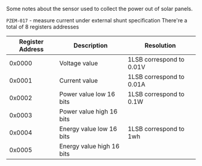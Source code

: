 Some notes about the sensor used to collect the power out of solar panels.

`PZEM-017` - measure current under external shunt specification
There're a total of 8 registers addresses

| Register Address | Description | Resolution
| --- | --- | --- |
| 0x0000 | Voltage value | 1LSB correspond to 0.01V
| 0x0001 | Current value | 1LSB correspond to 0.01A
| 0x0002 | Power value low 16 bits | 1LSB correspond to 0.1W
| 0x0003 | Power value high 16 bits | 
| 0x0004 | Energy value low 16 bits | 1LSB correspond to 1wh
| 0x0005 | Energy value high 16 bits | 


 
